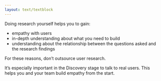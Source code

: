 ```yaml
---
layout: text/textblock
---
```


Doing research yourself helps you to gain:

- empathy with users
- in-depth understanding about what you need to build
- understanding about the relationship between the questions asked and the research findings

For these reasons, don’t outsource user research.

It’s especially important in the Discovery stage to talk to real users. This helps you and your team build empathy from the start.
